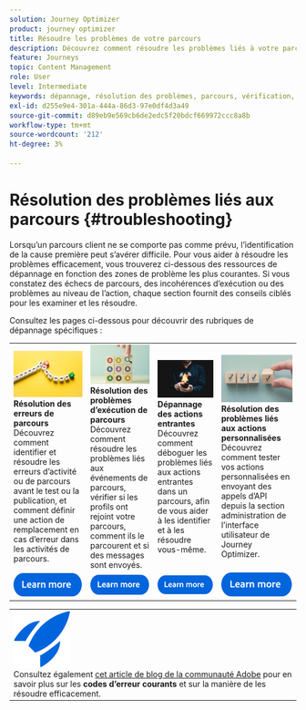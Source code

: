 ```yaml
---
solution: Journey Optimizer
product: journey optimizer
title: Résoudre les problèmes de votre parcours
description: Découvrez comment résoudre les problèmes liés à votre parcours
feature: Journeys
topic: Content Management
role: User
level: Intermediate
keywords: dépannage, résolution des problèmes, parcours, vérification, erreurs
exl-id: d255e9e4-301a-444a-86d3-97e0df4d3a49
source-git-commit: d89eb9e569cb6de2edc5f20bdcf669972ccc8a8b
workflow-type: tm+mt
source-wordcount: '212'
ht-degree: 3%

---
```


# Résolution des problèmes liés aux parcours {#troubleshooting}

Lorsqu’un parcours client ne se comporte pas comme prévu, l’identification de la cause première peut s’avérer difficile. Pour vous aider à résoudre les problèmes efficacement, vous trouverez ci-dessous des ressources de dépannage en fonction des zones de problème les plus courantes. Si vous constatez des échecs de parcours, des incohérences d’exécution ou des problèmes au niveau de l’action, chaque section fournit des conseils ciblés pour les examiner et les résoudre.

Consultez les pages ci-dessous pour découvrir des rubriques de dépannage spécifiques :



<table style="table-layout:fixed">
  <tr style="border: 0;">
    <td>
    <a href="../building-journeys/troubleshooting.md"><img src="../assets/do-not-localize/troubleshooting.jpeg"></a>
    <div><strong>Résolution des erreurs de parcours </strong><br/> Découvrez comment identifier et résoudre les erreurs d’activité ou de parcours avant le test ou la publication, et comment définir une action de remplacement en cas d’erreur dans les activités de parcours.</div>
    </td>
    <td>
    <a href="../building-journeys/troubleshooting-execution.md"><img src="../assets/do-not-localize/ao-audiences.jpeg"></a>
    <div><strong>Résolution des problèmes d’exécution de parcours </strong><br/> Découvrez comment résoudre les problèmes liés aux événements de parcours, vérifier si les profils ont rejoint votre parcours, comment ils le parcourent et si des messages sont envoyés.</div>
    </td>
    <td>
    <a href="../building-journeys/troubleshooting-inbound.md" "><img src="../assets/do-not-localize/in-app.jpg"></a>
    <div><strong>Dépannage des actions entrantes</strong><br/>Découvrez comment déboguer les problèmes liés aux actions entrantes dans un parcours, afin de vous aider à les identifier et à les résoudre vous-même.</div>
    </td>
    <td>
    <a href="../action/troubleshoot-custom-action.md"><img src="../assets/do-not-localize/lp-list.jpg"></a>
    <div><strong>Résolution des problèmes liés aux actions personnalisées</strong><br/>Découvrez comment tester vos actions personnalisées en envoyant des appels d’API depuis la section administration de l’interface utilisateur de Journey Optimizer.</div>
    </td>
  </tr>
  <tr style="border: 0;">
    <td align="center"><a href="../building-journeys/troubleshooting.md"><img src="../assets/do-not-localize/learn-more-button.svg"></a></td>
    <td align="center"><a href="../building-journeys/troubleshooting-execution.md"><img src="../assets/do-not-localize/learn-more-button.svg"></a></td>
    <td align="center"><a href="../building-journeys/troubleshooting-inbound.md"><img src="../assets/do-not-localize/learn-more-button.svg"></a></td>
    <td align="center"><a href="../action/troubleshoot-custom-action.md"><img src="../assets/do-not-localize/learn-more-button.svg"></a></td>
    </tr>
</table>


<table style="table-layout:fixed">
<tr style="border: 0;">
  <td>
    <div>
    <a href="https://experienceleaguecommunities.adobe.com/t5/journey-optimizer-blogs/demystifying-adobe-journey-optimizer-error-codes-root-causes-and/ba-p/760884">
    <img alt="Comprendre les codes d’erreur courants" src="../assets/do-not-localize/icon-quick-start.svg" /></a> 
    <br>Consultez également <a href="https://experienceleaguecommunities.adobe.com/t5/journey-optimizer-blogs/demystifying-adobe-journey-optimizer-error-codes-root-causes-and/ba-p/760884" target="_blank">cet article de blog de la communauté Adobe</a> pour en savoir plus sur les <strong>codes d’erreur courants</strong> et sur la manière de les résoudre efficacement.
    </div>
  </td>
</tr>
</table>
